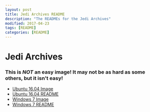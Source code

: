 ```yaml
---
layout: post
title: Jedi Archives README
description: "The READMEs for the Jedi Archives"
modified: 2017-04-23
tags: [README]
categories: [README]
---
```


# Jedi Archives

### This is *NOT* an easy image! It may not be as hard as some others, but it isn't easy!

 - [Ubuntu 16.04 Image](http.cat/404)
 - [Ubuntu 16.04 README](/ReadmeDump/JediArchiveUbuntu16)
 - [Windows 7 Image](https://drive.google.com/a/pylusd.org/file/d/0B3NhapebZQojallTcmlJQnk4Q0E/view?usp=sharing)
 - [Windows 7 README](/ReadmeDump/JediArchiveWindows7)
